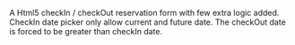 A Html5 checkIn / checkOut reservation form with few extra logic added. CheckIn date picker only allow current and future date. The checkOut date is forced to be greater than checkIn date.

